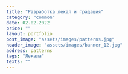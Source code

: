 ```yaml
---
title: "Разработка лекал и градация"
category: "common"
date: 02.02.2022
price: ""
layout: portfolio
post_image: "assets/images/patterns.jpg"
header_image: "assets/images/banner_12.jpg"
address: patterns
tags: "Лекала"
texts: ""
---
```

